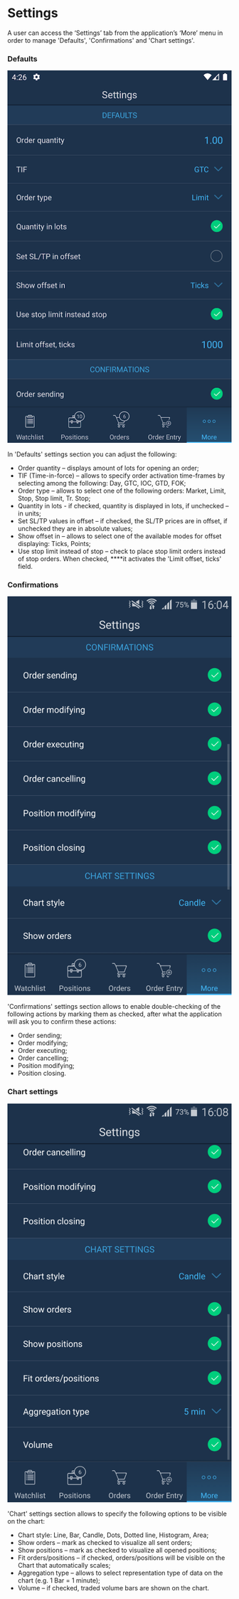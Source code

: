 # Settings

A user can access the ‘Settings’ tab from the application’s ‘More’ menu in order to manage 'Defaults', 'Confirmations' and 'Chart settings'.

### Defaults

![](../../../.gitbook/assets/nastroiki-android.png)

In 'Defaults' settings section you can adjust the following:

* Order quantity – displays amount of lots for opening an order;
* TIF \(Time-in-force\) – allows to specify order activation time-frames by selecting among the following: Day, GTC, IOC, GTD, FOK;
* Order type – allows to select one of the following orders: Market, Limit, Stop, Stop limit, Tr. Stop;
* Quantity in lots - if checked, quantity is displayed in lots, if unchecked – in units;
* Set SL/TP values in offset – if checked, the SL/TP prices are in offset, if unchecked they are in absolute values;
* Show offset in – allows to select one of the available modes for offset displaying: Ticks, Points;
* Use stop limit instead of stop – check to place stop limit orders instead of stop orders. When checked, ****it activates the 'Limit offset, ticks' field.

### **Confirmations**

![](../../../.gitbook/assets/1mob.png)


'Confirmations' settings section allows to enable double-checking of the following actions by marking them as checked, after what the application will ask you to confirm these actions:

* Order sending;
* Order modifying;
* Order executing;
* Order cancelling;
* Position modifying;
* Position closing.

### **Chart settings**

![](../../../.gitbook/assets/2mob.png)

'Chart' settings section allows to specify the following options to be visible on the chart:

* Chart style: Line, Bar, Candle, Dots, Dotted line, Histogram, Area;
* Show orders – mark as checked to visualize all sent orders;
* Show positions – mark as checked to visualize all opened positions;
* Fit orders/positions – if checked, orders/positions will be visible on the Chart that automatically scales;
* Aggregation type – allows to select representation type of data on the chart \(e.g. 1 Bar = 1 minute\);
* Volume – if checked, traded volume bars are shown on the chart.





